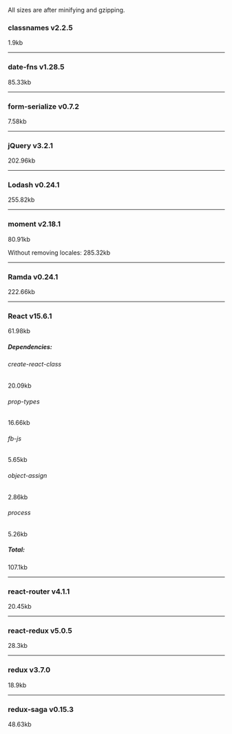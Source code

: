 All sizes are after minifying and gzipping.

### classnames v2.2.5
1.9kb

---

### date-fns v1.28.5
85.33kb

---

### form-serialize v0.7.2
7.58kb

---

### jQuery v3.2.1
202.96kb

---

### Lodash v0.24.1  
255.82kb

---

### moment v2.18.1  
80.91kb

Without removing locales: 285.32kb

---

### Ramda v0.24.1
222.66kb

---

### React v15.6.1  
61.98kb

##### Dependencies:

###### create-react-class
20.09kb

###### prop-types
16.66kb

###### fb-js
5.65kb

###### object-assign
2.86kb

###### process
5.26kb

##### Total:
107.1kb

---

### react-router v4.1.1
20.45kb

---

### react-redux v5.0.5
28.3kb

---

### redux v3.7.0
18.9kb

---

### redux-saga v0.15.3
48.63kb
